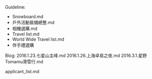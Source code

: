 Guideline:
- Snowboard.md
- 戶外活動裝備總整.md
- 相機選購.md
- Travel list.md
- World Wide Travel list.md
- 伴手禮選購


Blog:
2016.1.23.七星山主峰.md
2016.1.26.上海卓易之夜.md
2016.3.1.星野Tomamu滑雪行.md


applicant_list.md
